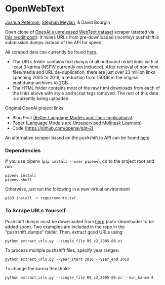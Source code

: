 # OpenWebText

[Joshua Peterson](http://joshpeterson.io), [Stephan Meylan](https://stephanmeylan.com), & David Bourgin

Open clone of [OpenAI's unreleased WebText dataset](https://blog.openai.com/better-language-models/) scraper (started via [this reddit post](https://www.reddit.com/r/MachineLearning/comments/aqzjv1/d_open_alternative_reddit_scraper_inspired_by/)). It mines URLs from pre-downloaded (monthly) pushshift.io submission dumps instead of the API for speed.

All scraped data can currently be found [here](https://mega.nz/#F!EZZD0YwJ!9_PlEQzdMVLaNdKv_ICNVQ). 
* The URLs folder contains text dumps of all outbound reddit links with at least 3 karma (NSFW currently not included). After removal of non-html files/media and URL de-duplication, there are just over 23 million links spanning 2005 to 2018, a reduction from 150GB in the original pushdump archives to 2GB.
* The HTML folder contains most of the raw html downloads from each of the links above with style and script tags removed. The rest of this data is currently being uploaded.

Original OpenAI project links:
* Blog Post [(Better Language Models and Their Implications)](https://blog.openai.com/better-language-models/)
* Paper [(Language Models are Unsupervised Multitask Learners)](https://d4mucfpksywv.cloudfront.net/better-language-models/language_models_are_unsupervised_multitask_learners.pdf)
* Code [(https://github.com/openai/gpt-2)](https://github.com/openai/gpt-2)

An alternative scraper based on the pushshift.io API can be found [here](https://github.com/eukaryote31/openwebtext)

### Dependencies
If you use pipenv (`pip install --user pipenv`), cd to the project root and run
```
pipenv install 
pipenv shell
```
Otherwise, just run the following in a new virtual environment
```
pip3 install -r requirements.txt
```

### To Scrape URLs Yourself
Pushshift dumps must be downloaded from [here](https://files.pushshift.io/reddit/submissions/) (auto-downloader to be added soon). Two examples are included in the repo in the "pushshift_dumps" folder. Then, extract good URLs using:
```
python extract_urls.py --single_file RS_v2_2005-06.xz
```
To process multiple pushshift files, specify year ranges:
```
python extract_urls.py --year_start 2016 --year_end 2018
```
To change the karma threshold:
```
python extract_urls.py --single_file RS_v2_2005-06.xz --min_karma 4
```


